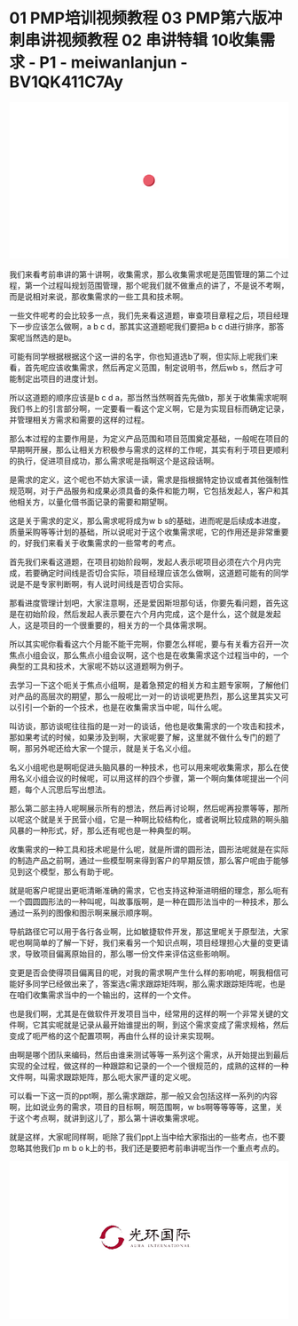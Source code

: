 # 01 PMP培训视频教程 03 PMP第六版冲刺串讲视频教程 02 串讲特辑 10收集需求 - P1 - meiwanlanjun - BV1QK411C7Ay

![](img/fde58619343416385cfcdd7de72e68ec_0.png)

我们来看考前串讲的第十讲啊，收集需求，那么收集需求呢是范围管理的第二个过程，第一个过程叫规划范围管理，那个呢我们就不做重点的讲了，不是说不考啊，而是说相对来说，那收集需求的一些工具和技术啊。

一些文件呢考的会比较多一点，我们先来看这道题，审查项目章程之后，项目经理下一步应该怎么做啊，a b c d，那其实这道题呢我们要把a b c d进行排序，那答案呢当然选的是b。

可能有同学根据根据这个这一讲的名字，你也知道选b了啊，但实际上呢我们来看，首先呢应该收集需求，然后再定义范围，制定说明书，然后wb s，然后才可能制定出项目的进度计划。

所以这道题的顺序应该是b c d a，那当然当然啊首先先做b，那关于收集需求呢啊我们书上的引言部分啊，一定要看一看这个定义啊，它是为实现目标而确定记录，并管理相关方需求和需要的这样的过程。

那么本过程的主要作用是，为定义产品范围和项目范围奠定基础，一般呢在项目的早期啊开展，那么让相关方积极参与需求的这样的工作呢，其实有利于项目更顺利的执行，促进项目成功，那么需求呢是指啊这个是这段话啊。

是需求的定义，这个呢也不妨大家读一读，需求是指根据特定协议或者其他强制性规范啊，对于产品服务和成果必须具备的条件和能力啊，它包括发起人，客户和其他相关方，以量化借书面记录的需要和期望啊。

这是关于需求的定义，那么需求呢将成为w b s的基础，进而呢是后续成本进度，质量采购等等计划的基础，所以说呢对于这个收集需求呢，它的作用还是非常重要的，好我们来看关于收集需求的一些常考的考点。

首先我们来看这道题，在项目初始阶段啊，发起人表示呢项目必须在六个月内完成，若要确定时间线是否切合实际，项目经理应该怎么做啊，这道题可能有的同学说是不是专家判断啊，有人说时间线是否切合实际。

那看进度管理计划吧，大家注意啊，还是爱因斯坦那句话，你要先看问题，首先这是在初始阶段，然后发起人表示要在六个月内完成，这个是什么，这个就是发起人，这是项目的一个很重要的，相关方的一个具体需求啊。

所以其实呢你看看这六个月能不能干完啊，你要怎么样呢，要与有关看方召开一次焦点小组会议，那么焦点小组会议啊，这个也是在收集需求这个过程当中的，一个典型的工具和技术，大家呢不妨以这道题啊为例子。

去学习一下这个呃关于焦点小组啊，是着急预定的相关方和主题专家啊，了解他们对产品的高层次的期望，那么一般呢比一对一的访谈呢更热烈，那么这里其实又可以引引一个新的一个技术，也是在收集需求当中呢，叫什么呢。

叫访谈，那访谈呢往往指的是一对一的谈话，他也是收集需求的一个攻击和技术，那如果考试的时候，如果涉及到啊，大家呢要了解，这里就不做什么专门的题了啊，那另外呢还给大家一个提示，就是关于名义小组。

名义小组呢也是啊呃促进头脑风暴的一种技术，也可以用来呢收集需求，那么在使用名义小组会议的时候呢，可以用这样的四个步骤，第一个啊向集体呢提出一个问题，每个人沉思后写出想法。

那么第二部主持人呢啊展示所有的想法，然后再讨论啊，然后呢再投票等等，那所以呢这个就是关于民营小组，它是一种啊比较结构化，或者说啊比较成熟的啊头脑风暴的一种形式，好，那么还有呢也是一种典型的啊。

收集需求的一种工具和技术呢是什么呢，就是所谓的圆形法，圆形法呢就是在实际的制造产品之前啊，通过一些模型啊来得到客户的早期反馈，那么客户呢由于能够见到这个模型，那么有助于呢。

就是呃客户呢提出更呃清晰准确的需求，它也支持这种渐进明细的理念，那么呃有一个圆圆圆形法的一种叫呢，叫故事版啊，是一种在圆形法当中的一种技术，那么通过一系列的图像和图示啊来展示顺序啊。

导航路径它可以用于各行各业啊，比如敏捷软件开发，那这里呢关于原型法，大家呢也啊简单的了解一下好，我们来看另一个知识点啊，项目经理担心大量的变更请求，导致项目偏离原始目的，那么哪一份文件来评估这些影响啊。

变更是否会使得项目偏离目的呢，对我的需求啊产生什么样的影响呢，啊我相信可能好多同学已经做出来了，答案选c需求跟踪矩阵啊，那么需求跟踪矩阵呢，也是在咱们收集需求当中的一个输出的，这样的一个文件。

也是我们啊，尤其是在做软件开发项目当中，经常用的这样的啊一个非常关键的文件啊，它其实呢就是记录从最开始谁提出的啊，到这个需求变成了需求规格，然后变成了呃严格的这个配置项啊，再由什么样的设计来实现啊。

由啊是哪个团队来编码，然后由谁来测试等等一系列这个需求，从开始提出到最后实现的全过程，做这样的一种跟踪和记录的一个一个很规范的，成熟的这样的一种文件啊，叫需求跟踪矩阵，那么呃大家严谨的定义呢。

可以看一下这一页的ppt啊，那么需求跟踪，那一般又会包括这样一系列的内容啊，比如说业务的需求，项目的目标啊，啊范围啊，w bs啊等等等等，这里，关于这个考点啊，就讲到这儿了，那么第十讲收集需求呢。

就是这样，大家呢同样啊，呃除了我们ppt上当中给大家指出的一些考点，也不要忽略其他我们p m b o k上的书，我们还是要把考前串讲呢当作一个重点考点的。



![](img/fde58619343416385cfcdd7de72e68ec_2.png)